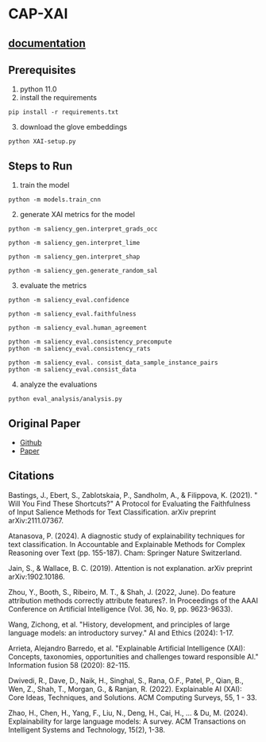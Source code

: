 # CAP-XAI
## [documentation](https://danez13.github.io/XAI/)
## Prerequisites
1. python 11.0
2. install the requirements
```
pip install -r requirements.txt
```
3. download the glove embeddings
```
python XAI-setup.py
```
## Steps to Run
1. train the model
```
python -m models.train_cnn
```
2. generate XAI metrics for the model
```
python -m saliency_gen.interpret_grads_occ

python -m saliency_gen.interpret_lime

python -m saliency_gen.interpret_shap

python -m saliency_gen.generate_random_sal
```
3. evaluate the metrics
```
python -m saliency_eval.confidence

python -m saliency_eval.faithfulness

python -m saliency_eval.human_agreement

python -m saliency_eval.consistency_precompute
python -m saliency_eval.consistency_rats

python -m saliency_eval. consist_data_sample_instance_pairs
python -m saliency_eval.consist_data
```
4. analyze the evaluations
```
python eval_analysis/analysis.py
```

## Original Paper
* [Github](https://github.com/danez13/xai-benchmark)
* [Paper](https://arxiv.org/abs/2009.13295)

## Citations
Bastings, J., Ebert, S., Zablotskaia, P., Sandholm, A., &
Filippova, K. (2021). " Will You Find These Shortcuts?" A
Protocol for Evaluating the Faithfulness of Input Salience
Methods for Text Classification. arXiv preprint
arXiv:2111.07367.

Atanasova, P. (2024). A diagnostic study of explainability
techniques for text classification. In Accountable and
Explainable Methods for Complex Reasoning over Text (pp.
155-187). Cham: Springer Nature Switzerland.

Jain, S., & Wallace, B. C. (2019). Attention is not
explanation. arXiv preprint arXiv:1902.10186.

Zhou, Y., Booth, S., Ribeiro, M. T., & Shah, J. (2022, June).
Do feature attribution methods correctly attribute features?.
In Proceedings of the AAAI Conference on Artificial
Intelligence (Vol. 36, No. 9, pp. 9623-9633).

Wang, Zichong, et al. "History, development, and principles of large language models: an introductory survey." AI and Ethics (2024): 1-17.

Arrieta, Alejandro Barredo, et al. "Explainable Artificial Intelligence (XAI): Concepts, taxonomies, opportunities and challenges toward responsible AI." Information fusion 58 (2020): 82-115.

Dwivedi, R., Dave, D., Naik, H., Singhal, S., Rana, O.F., Patel, P., Qian, B., Wen, Z., Shah, T., Morgan, G., & Ranjan, R. (2022). Explainable AI (XAI): Core Ideas, Techniques, and Solutions. ACM Computing Surveys, 55, 1 - 33.

Zhao, H., Chen, H., Yang, F., Liu, N., Deng, H., Cai, H., ... & Du, M. (2024). Explainability for large language models: A survey. ACM Transactions on Intelligent Systems and Technology, 15(2), 1-38.

